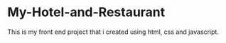 # My-Hotel-and-Restaurant
This is my front end project that i created using html, css and javascript.
